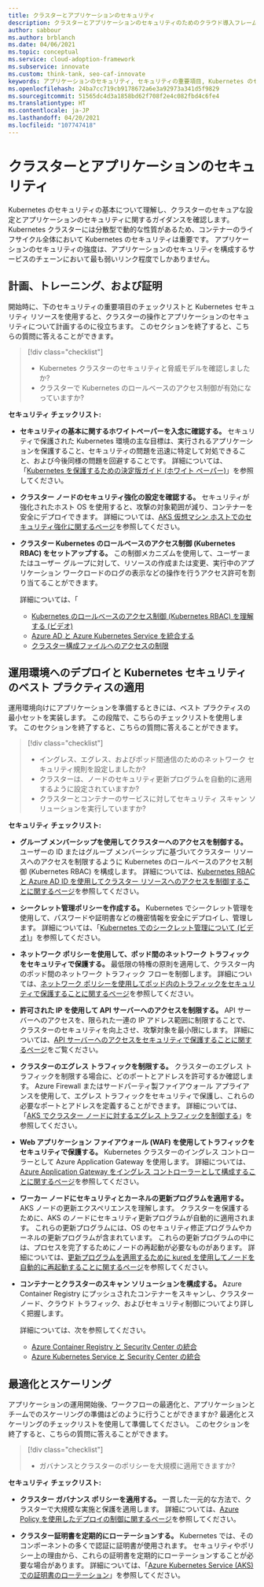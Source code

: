 ```yaml
---
title: クラスターとアプリケーションのセキュリティ
description: クラスターとアプリケーションのセキュリティのためのクラウド導入フレームワークでの Kubernetes のセキュリティの重要項目について説明します。
author: sabbour
ms.author: brblanch
ms.date: 04/06/2021
ms.topic: conceptual
ms.service: cloud-adoption-framework
ms.subservice: innovate
ms.custom: think-tank, seo-caf-innovate
keywords: アプリケーションのセキュリティ, セキュリティの重要項目, Kubernetes のセキュリティ
ms.openlocfilehash: 24ba7cc719cb9178672a6e3a92973a341d5f9829
ms.sourcegitcommit: 51565dc4d3a1858bd62f708f2e4c082fbd4c6fe4
ms.translationtype: HT
ms.contentlocale: ja-JP
ms.lasthandoff: 04/20/2021
ms.locfileid: "107747418"
---
```

<!-- cSpell:ignore kured -->

# <a name="cluster-and-application-security"></a>クラスターとアプリケーションのセキュリティ

Kubernetes のセキュリティの基本について理解し、クラスターのセキュアな設定とアプリケーションのセキュリティに関するガイダンスを確認します。 Kubernetes クラスターには分散型で動的な性質があるため、コンテナーのライフサイクル全体において Kubernetes のセキュリティは重要です。 アプリケーションのセキュリティの強度は、アプリケーションのセキュリティを構成するサービスのチェーンにおいて最も弱いリンク程度でしかありません。

## <a name="plan-train-and-proof"></a>計画、トレーニング、および証明

開始時に、下のセキュリティの重要項目のチェックリストと Kubernetes セキュリティ リソースを使用すると、クラスターの操作とアプリケーションのセキュリティについて計画するのに役立ちます。 このセクションを終了すると、こちらの質問に答えることができます。

> [!div class="checklist"]
>
> - Kubernetes クラスターのセキュリティと脅威モデルを確認しましたか?
> - クラスターで Kubernetes のロールベースのアクセス制御が有効になっていますか?

**セキュリティ チェックリスト:**

- **セキュリティの基本に関するホワイトペーパーを入念に確認する。** セキュリティで保護された Kubernetes 環境の主な目標は、実行されるアプリケーションを保護すること、セキュリティの問題を迅速に特定して対処できること、および今後同様の問題を回避することです。 詳細については、「[Kubernetes を保護するための決定版ガイド (ホワイト ペーパー)](https://clouddamcdnprodep.azureedge.net/gdc/gdc8LXmoZ/original)」を参照してください。

- **クラスター ノードのセキュリティ強化の設定を確認する。** セキュリティが強化されたホスト OS を使用すると、攻撃の対象範囲が減り、コンテナーを安全にデプロイできます。 詳細については、[AKS 仮想マシン ホストでのセキュリティ強化に関するページ](/azure/aks/security-hardened-vm-host-image)を参照してください。

- **クラスター Kubernetes のロールベースのアクセス制御 (Kubernetes RBAC) をセットアップする。** この制御メカニズムを使用して、ユーザーまたはユーザー グループに対して、リソースの作成または変更、実行中のアプリケーション ワークロードのログの表示などの操作を行うアクセス許可を割り当てることができます。

  詳細については、「
  - [Kubernetes のロールベースのアクセス制御 (Kubernetes RBAC) を理解する (ビデオ)](https://www.youtube.com/watch?list=PLLasX02E8BPCrIhFrc_ZiINhbRkYMKdPT&v=G3R24JSlGjY&index=12) <br>
  - [Azure AD と Azure Kubernetes Service を統合する](/azure/aks/azure-ad-integration-cli) <br>
  - [クラスター構成ファイルへのアクセスの制限](/azure/aks/control-kubeconfig-access)

## <a name="deploy-to-production-and-apply-kubernetes-security-best-practices"></a>運用環境へのデプロイと Kubernetes セキュリティのベスト プラクティスの適用

運用環境向けにアプリケーションを準備するときには、ベスト プラクティスの最小セットを実装します。 この段階で、こちらのチェックリストを使用します。 このセクションを終了すると、こちらの質問に答えることができます。

> [!div class="checklist"]
>
> - イングレス、エグレス、およびポッド間通信のためのネットワーク セキュリティ規則を設定しましたか?
> - クラスターは、ノードのセキュリティ更新プログラムを自動的に適用するように設定されていますか?
> - クラスターとコンテナーのサービスに対してセキュリティ スキャン ソリューションを実行していますか?

**セキュリティ チェックリスト:**

- **グループ メンバーシップを使用してクラスターへのアクセスを制御する。** ユーザーの ID またはグループ メンバーシップに基づいてクラスター リソースへのアクセスを制限するように Kubernetes のロールベースのアクセス制御 (Kubernetes RBAC) を構成します。 詳細については、[Kubernetes RBAC と Azure AD ID を使用してクラスター リソースへのアクセスを制御することに関するページ](/azure/aks/azure-ad-rbac)を参照してください。

- **シークレット管理ポリシーを作成する。** Kubernetes でシークレット管理を使用して、パスワードや証明書などの機密情報を安全にデプロイし、管理します。 詳細については、「[Kubernetes でのシークレット管理について (ビデオ)](https://www.youtube.com/watch?list=PLLasX02E8BPCrIhFrc_ZiINhbRkYMKdPT&v=KmhM33j5WYk&index=10)」を参照してください。

- **ネットワーク ポリシーを使用して、ポッド間のネットワーク トラフィックをセキュリティで保護する。** 最低限の特権の原則を適用して、クラスター内のポッド間のネットワーク トラフィック フローを制御します。 詳細については、[ネットワーク ポリシーを使用してポッド内のトラフィックをセキュリティで保護することに関するページ](/azure/aks/use-network-policies)を参照してください。

- **許可された IP を使用して API サーバーへのアクセスを制限する。** API サーバーへのアクセスを、限られた一連の IP アドレス範囲に制限することで、クラスターのセキュリティを向上させ、攻撃対象を最小限にします。 詳細については、[API サーバーへのアクセスをセキュリティで保護することに関するページ](/azure/aks/api-server-authorized-ip-ranges)をご覧ください。

- **クラスターのエグレス トラフィックを制限する。** クラスターのエグレス トラフィックを制限する場合に、どのポートとアドレスを許可するか確認します。 Azure Firewall またはサードパーティ製ファイアウォール アプライアンスを使用して、エグレス トラフィックをセキュリティで保護し、これらの必要なポートとアドレスを定義することができます。 詳細については、「[AKS でクラスター ノードに対するエグレス トラフィックを制御する](/azure/aks/limit-egress-traffic)」を参照してください。

- **Web アプリケーション ファイアウォール (WAF) を使用してトラフィックをセキュリティで保護する。** Kubernetes クラスターのイングレス コントローラーとして Azure Application Gateway を使用します。 詳細については、[Azure Application Gateway をイングレス コントローラーとして構成することに関するページ](/azure/application-gateway/ingress-controller-overview)を参照してください。

- **ワーカー ノードにセキュリティとカーネルの更新プログラムを適用する。** AKS ノードの更新エクスペリエンスを理解します。 クラスターを保護するために、AKS のノードにセキュリティ更新プログラムが自動的に適用されます。 これらの更新プログラムには、OS のセキュリティ修正プログラムやカーネルの更新プログラムが含まれています。 これらの更新プログラムの中には、プロセスを完了するためにノードの再起動が必要なものがあります。 詳細については、[更新プログラムを適用するために kured を使用してノードを自動的に再起動することに関するページ](/azure/aks/node-updates-kured)を参照してください。

- **コンテナーとクラスターのスキャン ソリューションを構成する。** Azure Container Registry にプッシュされたコンテナーをスキャンし、クラスター ノード、クラウド トラフィック、およびセキュリティ制御についてより詳しく把握します。

  詳細については、次を参照してください。
  - [Azure Container Registry と Security Center の統合](/azure/security-center/defender-for-container-registries-introduction) <br>
  - [Azure Kubernetes Service と Security Center の統合](/azure/security-center/defender-for-kubernetes-introduction)

## <a name="optimize-and-scale"></a>最適化とスケーリング

アプリケーションの運用開始後、ワークフローの最適化と、アプリケーションとチームでのスケーリングの準備はどのように行うことができますか? 最適化とスケーリングのチェックリストを使用して準備してください。 このセクションを終了すると、こちらの質問に答えることができます。

> [!div class="checklist"]
>
> - ガバナンスとクラスターのポリシーを大規模に適用できますか?

**セキュリティ チェックリスト:**

- **クラスター ガバナンス ポリシーを適用する。** 一貫した一元的な方法で、クラスターで大規模な実施と保護を適用します。 詳細については、[Azure Policy を使用したデプロイの制御に関するページ](/azure/governance/policy/concepts/policy-for-kubernetes)を参照してください。

- **クラスター証明書を定期的にローテーションする。** Kubernetes では、そのコンポーネントの多くで認証に証明書が使用されます。 セキュリティやポリシー上の理由から、これらの証明書を定期的にローテーションすることが必要な場合があります。 詳細については、「[Azure Kubernetes Service (AKS) での証明書のローテーション](/azure/aks/certificate-rotation)」を参照してください。
